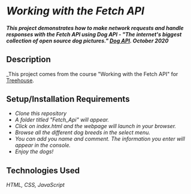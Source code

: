 # _Working with the Fetch API_

#### _This project demonstrates how to make network requests and handle responses with the Fetch API using Dog API - "The internet's biggest collection of open source dog pictures." [Dog API](https://dog.ceo/dog-api/). October 2020_

## Description

_This project comes from the course "Working with the Fetch API" for [Treehouse](https://teamtreehouse.com/).

## Setup/Installation Requirements

* _Clone this repository_
* _A folder titled "Fetch_Api" will appear._
* _Click on index.html and the webpage will launch in your browser._
* _Browse all the different dog breeds in the select menu._
* _You can add you name and comment. The information you enter will appear in the console._
* _Enjoy the dogs!_

## Technologies Used

_HTML, CSS, JavaScript_

